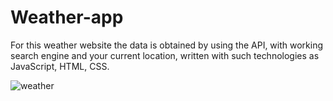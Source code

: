 
# Weather-app
For this weather website the data is obtained by using the API, with working search engine and your current location, written with such technologies as JavaScript, HTML, CSS.

![weather](https://user-images.githubusercontent.com/27889651/218338014-4c36409c-e719-4b3e-9274-f685acb38158.png)
